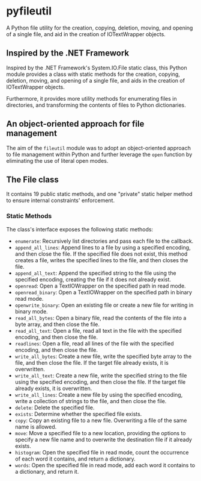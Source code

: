 # pyfileutil
A Python file utility for the creation, copying, deletion, moving, and opening of a single file, and aid in the creation of IOTextWrapper objects.

## Inspired by the .NET Framework

Inspired by the .NET Framework's System.IO.File static class, this Python module 
provides a class with static methods for the creation, copying, deletion, moving,
and opening of a single file, and aids in the creation of IOTextWrapper objects.

Furthermore, it provides more utility methods for enumerating files in directories,
and transforming the contents of files to Python dictionaries.

## An object-oriented approach for file management

The aim of the `fileutil` module was to adopt an object-oriented approach to file
management within Python and further leverage the `open` function by eliminating
the use of literal open modes.

## The File class

It contains 19 public static methods, and one "private" static helper method to 
ensure internal constraints' enforcement.

### Static Methods

The class's interface exposes the following static methods:

- `enumerate`: Recursively list directories and pass each file to the callback.
- `append_all_lines`: Append lines to a file by using a specified encoding, and 
        then close the file. If the specified file does not exist,
        this method creates a file, writes the specified lines to the
        file, and then closes the file.
- `append_all_text`: Append the specified string to the file using the 
        specified encoding, creating the file if it does not already
        exist.
- `openread`: Open a TextIOWrapper on the specified path in read mode.
- `openread_binary`: Open a TextIOWrapper on the specified path in binary read mode.
- `openwrite_binary`: Open an existing file or create a new file for writing in
        binary mode.
- `read_all_bytes`: Open a binary file, read the contents of the file into a
        byte array, and then close the file.
- `read_all_text`: Open a file, read all text in the file with the specified
        encoding, and then close the file.
- `readlines`: Open a file, read all lines of the file with the specified
        encoding, and then close the file.
- `write_all_bytes`: Create a new file, write the specified byte array to the
        file, and then close the file. If the target file already exists, it is 
        overwritten.
- `write_all_text`: Create a new file, write the specified string to the file
        using the specified encoding, and then close the file. If the
        target file already exists, it is overwritten.
- `write_all_lines`: Create a new file by using the specified encoding, write a
        collection of strings to the file, and then close the file.
- `delete`: Delete the specified file.
- `exists`: Determine whether the specified file exists.
- `copy`: Copy an existing file to a new file. Overwriting a file of the same name
        is allowed.
- `move`: Move a specified file to a new location, providing the
        options to specify a new file name and to overwrite the
        destination file if it already exists.
- `histogram`: Open the specified file in read mode, count the
        occurrence of each word it contains, and return a dictionary.
- `words`: Open the specified file in read mode, add each word it
        contains to a dictionary, and return it.


